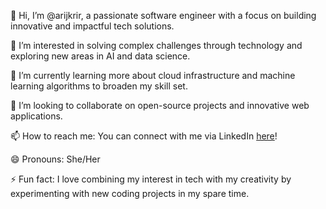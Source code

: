 👋 Hi, I’m @arijkrir, a passionate software engineer with a focus on building innovative and impactful tech solutions.

👀 I’m interested in solving complex challenges through technology and exploring new areas in AI and data science.

🌱 I’m currently learning more about cloud infrastructure and machine learning algorithms to broaden my skill set.

💞️ I’m looking to collaborate on open-source projects and innovative web applications.

📫 How to reach me: You can connect with me via LinkedIn [here](https://www.linkedin.com/in/arij-krir-769a57244/)!

😄 Pronouns: She/Her

⚡ Fun fact: I love combining my interest in tech with my creativity by experimenting with new coding projects in my spare time.
